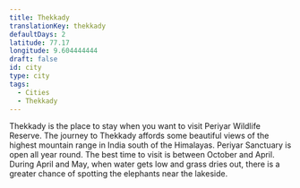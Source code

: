 ```yaml
---
title: Thekkady
translationKey: thekkady
defaultDays: 2
latitude: 77.17
longitude: 9.604444444
draft: false
id: city
type: city
tags:
  - Cities
  - Thekkady
---
```

Thekkady is the place to stay when you want to visit Periyar Wildlife Reserve. The journey to Thekkady affords some beautiful views of the highest mountain range in India south of the Himalayas. Periyar Sanctuary is open all year round. The best time to visit is between October and April. During April and May, when water gets low and grass dries out, there is a greater chance of spotting the elephants near the lakeside.